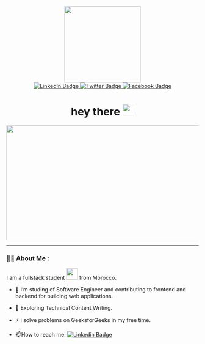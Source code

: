 
<div id="header" align="center">
  <img src="https://media1.giphy.com/media/RbDKaczqWovIugyJmW/giphy.gif?cid=ecf05e47okx5y5rernwpma5pjo1g1szzds42nc45f3p7cxda&rid=giphy.gif&ct=g" width="200"/>
  <div id="badges">
  <a href="your-linkedin-URL">
    <img src="https://img.shields.io/badge/LinkedIn-blue?style=for-the-badge&logo=linkedin&logoColor=white" alt="LinkedIn Badge"/>
  </a>
  <a href="your-twitter-URL">
    <img src="https://img.shields.io/badge/Twitter-cyan?style=for-the-badge&logo=twitter&logoColor=white" alt="Twitter Badge"/>
  </a>
   <a href="https://www.facebook.com/usfachb">
    <img src="https://img.shields.io/badge/Facebook-blue?style=for-the-badge&logo=faceboook&logoColor=white" alt="Facebook Badge"/>
  </a>
</div>
  <img src="https://komarev.com/ghpvc/?username=usfachab&style=flat-square&color=blue" alt=""/>
 <h1>
  hey there
  <img src="https://media.giphy.com/media/hvRJCLFzcasrR4ia7z/giphy.gif" width="30px" height="30px"/>
</h1>
</div>

<div align="center">
  <img src="https://media4.giphy.com/media/3o7aCTfyhYawdOXcFW/giphy.gif?cid=ecf05e4714b2qf8t9uupi3kon7vclaf02spv7emojo8xm5x7&rid=giphy.gif&ct=g" width="600" height="300"/>
</div>

---

### :man_technologist: About Me :
I am a fullstack student <img src="https://media.giphy.com/media/WUlplcMpOCEmTGBtBW/giphy.gif" width="30"> from Morocco.

- :telescope: I’m studing of Software Engineer and contributing to frontend and backend for building web applications.

- :seedling: Exploring Technical Content Writing.

- :zap: I solve problems on GeeksforGeeks in my free time.

- :mailbox:How to reach me: [![Linkedin Badge](https://img.shields.io/badge/-kakbar-blue?style=flat&logo=Linkedin&logoColor=white)](your-linkedin-url)

<!--
**usfachab/usfachab** is a ✨ _special_ ✨ repository because its `README.md` (this file) appears on your GitHub profile.

Here are some ideas to get you started:

- 🔭 I’m currently working on ...
- 🌱 I’m currently learning ...
- 👯 I’m looking to collaborate on ...
- 🤔 I’m looking for help with ...
- 💬 Ask me about ...
- 📫 How to reach me: ...
- 😄 Pronouns: ...
- ⚡ Fun fact: ...
-->
